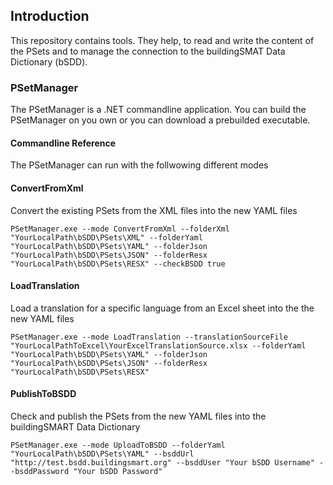 ## Introduction

This repository contains tools. They help, to read and write the content of the PSets and to manage the connection to the buildingSMAT Data Dictionary (bSDD).

### PSetManager

The PSetManager is a .NET commandline application. You can build the PSetManager on you own or you can download a prebuilded executable.

#### Commandline Reference 

The PSetManager can run with the follwowing different modes

#### ConvertFromXml  
Convert the existing PSets from the XML files into the new YAML files          

```console 
PSetManager.exe --mode ConvertFromXml --folderXml "YourLocalPath\bSDD\PSets\XML" --folderYaml "YourLocalPath\bSDD\PSets\YAML" --folderJson "YourLocalPath\bSDD\PSets\JSON" --folderResx "YourLocalPath\bSDD\PSets\RESX" --checkBSDD true
```
							
#### LoadTranslation 
Load a translation for a specific language from an Excel sheet into the the new YAML files

```console 
PSetManager.exe --mode LoadTranslation --translationSourceFile "YourLocalPathToExcel\YourExcelTranslationSource.xlsx --folderYaml "YourLocalPath\bSDD\PSets\YAML" --folderJson "YourLocalPath\bSDD\PSets\JSON" --folderResx "YourLocalPath\bSDD\PSets\RESX"
```

#### PublishToBSDD
Check and publish the PSets from the new YAML files into the buildingSMART Data Dictionary

```console 
PSetManager.exe --mode UploadToBSDD --folderYaml "YourLocalPath\bSDD\PSets\YAML" --bsddUrl "http://test.bsdd.buildingsmart.org" --bsddUser "Your bSDD Username" --bsddPassword "Your bSDD Password"
```
